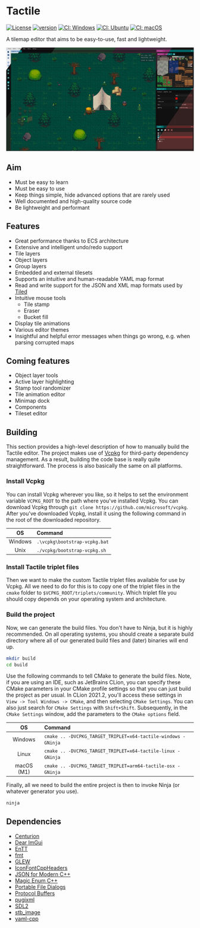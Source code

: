 # Tactile

[![License](https://img.shields.io/badge/license-GPL3-blue.svg)](https://opensource.org/licenses/GPL-3.0)
[![version](https://img.shields.io/github/v/release/albin-johansson/tactile)](https://github.com/albin-johansson/tactile/releases)
[![CI: Windows](https://github.com/albin-johansson/tactile/actions/workflows/windows.yml/badge.svg?branch=dev)](https://github.com/albin-johansson/tactile/actions/workflows/windows.yml)
[![CI: Ubuntu](https://github.com/albin-johansson/tactile/actions/workflows/ubuntu.yml/badge.svg?branch=dev)](https://github.com/albin-johansson/tactile/actions/workflows/ubuntu.yml)
[![CI: macOS](https://github.com/albin-johansson/tactile/actions/workflows/macos.yml/badge.svg?branch=dev)](https://github.com/albin-johansson/tactile/actions/workflows/macos.yml)

A tilemap editor that aims to be easy-to-use, fast and lightweight.

![example](meta/splash.png "splash")

## Aim

* Must be easy to learn
* Must be easy to use
* Keep things simple, hide advanced options that are rarely used
* Well documented and high-quality source code
* Be lightweight and performant

## Features

* Great performance thanks to ECS architecture
* Extensive and intelligent undo/redo support
* Tile layers
* Object layers
* Group layers
* Embedded and external tilesets
* Supports an intuitive and human-readable YAML map format
* Read and write support for the JSON and XML map formats used by [Tiled](https://www.mapeditor.org/)
* Intuitive mouse tools
  * Tile stamp
  * Eraser
  * Bucket fill
* Display tile animations
* Various editor themes
* Insightful and helpful error messages when things go wrong, e.g. when parsing corrupted maps

## Coming features

* Object layer tools
* Active layer highlighting
* Stamp tool randomizer
* Tile animation editor
* Minimap dock
* Components
* Tileset editor

## Building

This section provides a high-level description of how to manually build the Tactile editor. The
project makes use of [Vcpkg](https://github.com/microsoft/vcpkg) for third-party dependency
management. As a result, building the code base is really quite straightforward. The process is also
basically the same on all platforms.

### Install Vcpkg

You can install Vcpkg wherever you like, so it helps to set the environment variable `VCPKG_ROOT` to
the path where you've installed Vcpkg. You can download Vcpkg through `git clone https://github.com/microsoft/vcpkg`. After you've downloaded Vcpkg, install it using the following command in the root of the downloaded repository.

|   OS    | Command                       |
| :-----: | :---------------------------- |
| Windows | `.\vcpkg\bootstrap-vcpkg.bat` |
|  Unix   | `./vcpkg/bootstrap-vcpkg.sh`  |

### Install Tactile triplet files

Then we want to make the custom Tactile triplet files available for use by Vcpkg. All we need to do for this is to copy
one of the triplet files in the `cmake` folder to `$VCPKG_ROOT/triplets/community`. Which triplet file you should copy
depends on your operating system and architecture.

### Build the project

Now, we can generate the build files. You don't have to Ninja, but it is highly recommended. On all operating systems, you should create a separate build directory where all of our generated build files and (later) binaries will end up.

```bash
mkdir build
cd build
```

Use the following commands to tell CMake to generate the build files. Note, if you are using an IDE, such as JetBrains CLion, you can specify these CMake parameters in your CMake profile settings so that you can just build the project as per usual. In CLion 2021.2, you'll access these settings in `View -> Tool Windows -> CMake`, and then selecting `CMake Settings`. You can also just search for `CMake Settings` with `Shift+Shift`. Subsequently, in the `CMake Settings` window, add the parameters to the `CMake options` field.

|     OS     | Command                                                       |
| :--------: | :------------------------------------------------------------ |
|  Windows   | `cmake .. -DVCPKG_TARGET_TRIPLET=x64-tactile-windows -GNinja` |
|   Linux    | `cmake .. -DVCPKG_TARGET_TRIPLET=x64-tactile-linux -GNinja`   |
| macOS (M1) | `cmake .. -DVCPKG_TARGET_TRIPLET=arm64-tactile-osx -GNinja`   |

Finally, all we need to build the entire project is then to invoke Ninja (or whatever generator you use).

```bash
ninja
```

## Dependencies

* [Centurion](https://github.com/albin-johansson/centurion)
* [Dear ImGui](https://github.com/ocornut/imgui)
* [EnTT](https://github.com/skypjack/entt)
* [fmt](https://github.com/fmtlib/fmt)
* [GLEW](https://github.com/nigels-com/glew)
* [IconFontCppHeaders](https://github.com/juliettef/IconFontCppHeaders)
* [JSON for Modern C++](https://github.com/nlohmann/json)
* [Magic Enum C++](https://github.com/Neargye/magic_enum)
* [Portable File Dialogs](https://github.com/samhocevar/portable-file-dialogs)
* [Protocol Buffers](https://github.com/protocolbuffers/protobuf)
* [pugixml](https://github.com/zeux/pugixml)
* [SDL2](https://github.com/libsdl-org/SDL)
* [stb_image](https://github.com/nothings/stb)
* [yaml-cpp](https://github.com/jbeder/yaml-cpp)

